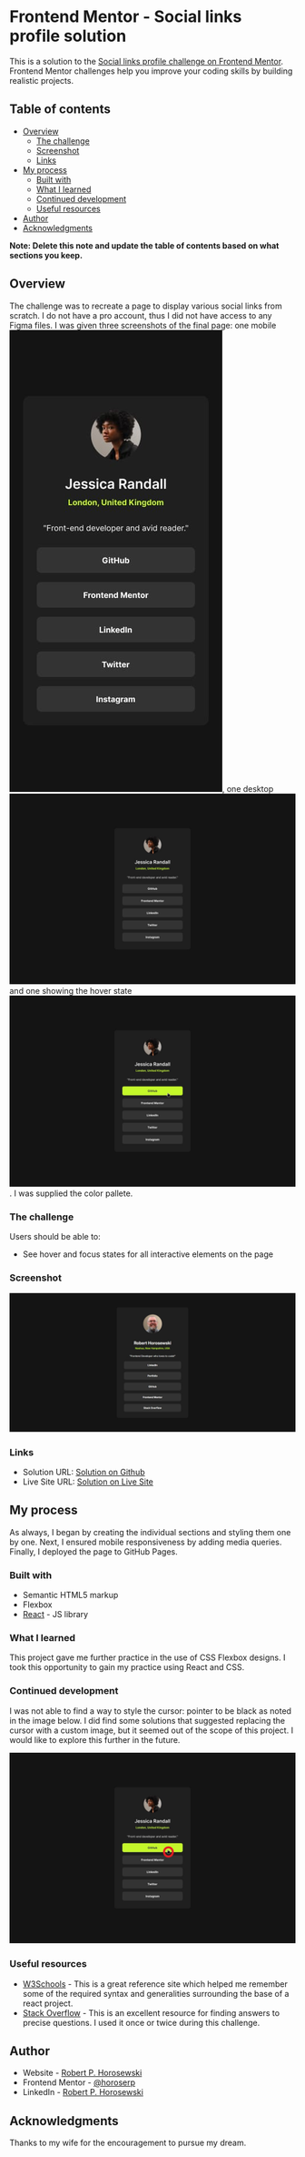 # Frontend Mentor - Social links profile solution

This is a solution to the [Social links profile challenge on Frontend Mentor](https://www.frontendmentor.io/challenges/social-links-profile-UG32l9m6dQ). Frontend Mentor challenges help you improve your coding skills by building realistic projects.

## Table of contents

- [Overview](#overview)
  - [The challenge](#the-challenge)
  - [Screenshot](#screenshot)
  - [Links](#links)
- [My process](#my-process)
  - [Built with](#built-with)
  - [What I learned](#what-i-learned)
  - [Continued development](#continued-development)
  - [Useful resources](#useful-resources)
- [Author](#author)
- [Acknowledgments](#acknowledgments)

**Note: Delete this note and update the table of contents based on what sections you keep.**

## Overview

The challenge was to recreate a page to display various social links from scratch. I do not have a pro account, thus I did not have access to any Figma files. I was given three screenshots of the final page: one mobile ![mobile view](./public/mobile-design.jpg), one desktop ![desktop view](./public/destkop-design.jpg) and one showing the hover state ![hover state](./public/active-states.jpg). I was supplied the color pallete.

### The challenge

Users should be able to:

- See hover and focus states for all interactive elements on the page

### Screenshot

![](./public/social-links-solution.jpeg)

### Links

- Solution URL: [Solution on Github](https://github.com/horoserp/social-links)
- Live Site URL: [Solution on Live Site](https://horoserp.github.io/social-links)

## My process

As always, I began by creating the individual sections and styling them one by one. Next, I ensured mobile responsiveness by adding media queries. Finally, I deployed the page to GitHub Pages.

### Built with

- Semantic HTML5 markup
- Flexbox
- [React](https://reactjs.org/) - JS library

### What I learned

This project gave me further practice in the use of CSS Flexbox designs. I took this opportunity to gain my practice using React and CSS.

### Continued development

I was not able to find a way to style the cursor: pointer to be black as noted in the image below. I did find some solutions that suggested replacing the cursor with a custom image, but it seemed out of the scope of this project. I would like to explore this further in the future.

![](./public/cursor-pointer.jpg)

### Useful resources

- [W3Schools](https://www.w3schools.com/) - This is a great reference site which helped me remember some of the required syntax and generalities surrounding the base of a react project.
- [Stack Overflow](https://stackoverflow.com/) - This is an excellent resource for finding answers to precise questions. I used it once or twice during this challenge.

## Author

- Website - [Robert P. Horosewski](https://horoserp.github.io/React-Portfolio)
- Frontend Mentor - [@horoserp](https://www.frontendmentor.io/profile/horoserp)
- LinkedIn - [Robert P. Horosewski](https://www.linkedin.com/in/robert-horosewski-8a0608196/)

## Acknowledgments

Thanks to my wife for the encouragement to pursue my dream.
